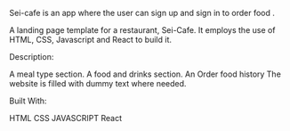 
Sei-cafe is an app where the user can sign up and sign in to order food .


A landing page template for a restaurant, Sei-Cafe. It employs the use of HTML, CSS, Javascript and React to build it.




Description: 

A meal type section.
A food and drinks section.
An Order food history 
The website is filled with dummy text where needed.



Built With:


HTML
CSS
JAVASCRIPT
React
